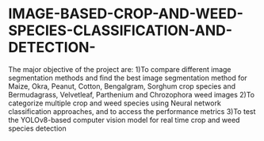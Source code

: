 # IMAGE-BASED-CROP-AND-WEED-SPECIES-CLASSIFICATION-AND-DETECTION-
The major objective of the project are: 1)To compare different image segmentation methods and find the best image segmentation method for Maize, Okra, Peanut, Cotton, Bengalgram, Sorghum crop species and Bermudagrass, Velvetleaf, Parthenium and Chrozophora weed images    2)To categorize multiple crop and weed species using Neural network classification approaches, and to access the performance metrics   3)To test the YOLOv8-based computer vision model for real time crop and weed species detection
